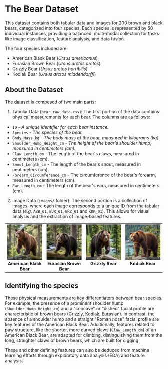 # The Bear Dataset

This dataset contains both tabular data and images for 200 brown and black bears, categorized into four species. Each species is represented by 50 individual instances, providing a balanced, multi-modal collection for tasks like image classification, feature analysis, and data fusion.

The four species included are:
- American Black Bear (*Ursus americanus*)
- Eurasian Brown Bear (*Ursus arctos arctos*)
- Grizzly Bear (*Ursus arctos horribilis*)
- Kodiak Bear (*Ursus arctos middendorffi*)

## About the Dataset
The dataset is composed of two main parts:

1. Tabular Data (`bear_raw_data.csv`): The first portion of the data contains physical measurements for each bear. The columns are as follows:
- `ID` - *A unique identifier for each bear instance.*
- `Species` - *The species of the bear.*
- `Body_Mass_kg` - *The body mass of the bear, measured in kilograms (kg).*
- `Shoulder_Hump_Height_cm` - *The height of the bear's shoulder hump, measured in centimeters (cm).*
- `Claw_Length_cm` - The length of the bear's claws, measured in centimeters (cm).
- `Snout_Length_cm` - The length of the bear's snout, measured in centimeters (cm).
- `Forearm_Circumference_cm` - The circumference of the bear's forearm, measured in centimeters (cm).
- `Ear_Length_cm` - The length of the bear's ears, measured in centimeters (cm).
2. Image Data (`images/` folder): The second portion is a collection of images, where each image corresponds to a unique ID from the tabular data (*e.g.* `ABB_01`, `EUR_01`, `GRZ_01` and `KDK_01`). This allows for visual analysis and the extraction of image-based features.

<table>
  <tr>
    <td align="center" valign="top" width="25%">
      <img src="images/ABB_01.png" alt="American Black Bear" width="200">
      <b>
        American Black Bear
      </b>
    </td>
    <td align="center" valign="top" width="25%">
      <img src="images/EUR_01.png" alt="Eurasian Brown Bear" width="200">
      <b>
        Eurasian Brown Bear
      </b>
    </td>
    <td align="center" valign="top" width="25%">
      <img src="images/GRZ_01.png" alt="Grizzly Bear" width="200">
      <b>
        Grizzly Bear
      </b>
    </td>
    <td align="center" valign="top" width="25%">
      <img src="images/KDK_01.png" alt="Kodiak Bear" width="200">
      <b>
        Kodiak Bear
      </b>
    </td>
  </tr>
</table>

## Identifying the species

These physical measurements are key differentiators between bear species. For example, the presence of a prominent shoulder hump (`Shoulder_Hump_Height_cm`) and a "concave" or "dished" facial profile are characteristic of brown bears (Grizzly, Kodiak, Eurasian). In contrast, the absence of a shoulder hump and a straight "Roman nose" facial profile are key features of the American Black Bear. Additionally, features related to paw structure, like the shorter, more curved claws (`Claw_Length_cm`) of an American Black Bear, are adapted for climbing, distinguishing them from the long, straighter claws of brown bears, which are built for digging.

These and other defining features can also be deduced from machine learning efforts through exploratory data analysis (EDA) and feature analysis.
